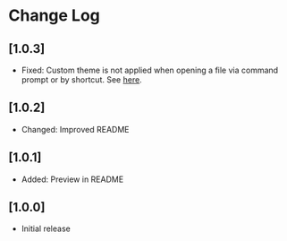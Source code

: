 # Change Log

## [1.0.3]

- Fixed: Custom theme is not applied when opening a file via command prompt or by shortcut. See [here](https://github.com/jsaulou/vscode-theme-by-language/issues/3).

## [1.0.2]

- Changed: Improved README

## [1.0.1]

- Added: Preview in README

## [1.0.0]

- Initial release